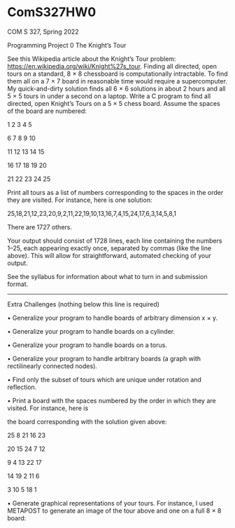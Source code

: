# ComS327HW0
COM S 327, Spring 2022

Programming Project 0
The Knight’s Tour

See this Wikipedia article about the Knight’s Tour problem: https://en.wikipedia.org/wiki/Knight%27s_tour.
Finding all directed, open tours on a standard, 8 × 8 chessboard is computationally intractable. To find
them all on a 7 × 7 board in reasonable time would require a supercomputer. My quick-and-dirty solution
finds all 6 × 6 solutions in about 2 hours and all 5 × 5 tours in under a second on a laptop.
Write a C program to find all directed, open Knight’s Tours on a 5 × 5 chess board. Assume the spaces
of the board are numbered:

1 2 3 4 5

6 7 8 9 10

11 12 13 14 15

16 17 18 19 20

21 22 23 24 25

Print all tours as a list of numbers corresponding to the spaces in the order they are visited. For instance,
here is one solution:

25,18,21,12,23,20,9,2,11,22,19,10,13,16,7,4,15,24,17,6,3,14,5,8,1

There are 1727 others.

Your output should consist of 1728 lines, each line containing the numbers 1–25, each appearing exactly
once, separated by commas (like the line above). This will allow for straightforward, automated checking
of your output.

See the syllabus for information about what to turn in and submission format.

---
Extra Challenges (nothing below this line is required)

• Generalize your program to handle boards of arbitrary dimension x × y.

• Generalize your program to handle boards on a cylinder.

• Generalize your program to handle boards on a torus.

• Generalize your program to handle arbitrary boards (a graph with rectilinearly connected nodes).

• Find only the subset of tours which are unique under rotation and reflection.

• Print a board with the spaces numbered by the order in which they are visited. For instance, here is

the board corresponding with the solution given above:

25 8 21 16 23

20 15 24 7 12

9 4 13 22 17

14 19 2 11 6

3 10 5 18 1

• Generate graphical representations of your tours. For instance, I used METAPOST to generate an
image of the tour above and one on a full 8 × 8 board:

